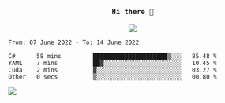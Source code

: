 <h4 align="center"><samp> Hi there 👋  </samp></h4>

<p align="center">
  
  <a href="https://github.com/bznick98">
    <img align="center" src="https://github-readme-stats.vercel.app/api?username=bznick98&&count_private=true&hide=issues,prs&include_all_commits=true&show_icons=true&theme=gruvbox" />
  </a>
  
  <!--START_SECTION:waka-->

```text
From: 07 June 2022 - To: 14 June 2022

C#      58 mins         █████████████████████▒░░░   85.48 %
YAML    7 mins          ██▓░░░░░░░░░░░░░░░░░░░░░░   10.45 %
Cuda    2 mins          ▓░░░░░░░░░░░░░░░░░░░░░░░░   03.27 %
Other   0 secs          ▒░░░░░░░░░░░░░░░░░░░░░░░░   00.80 %
```

<!--END_SECTION:waka-->
  
 
</p>

![](https://visitor-badge.glitch.me/badge?page_id=bznick98.bznick98)
